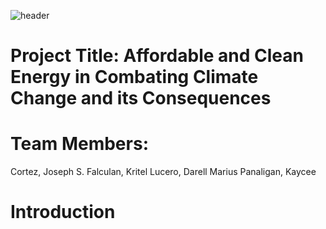 ![header](https://user-images.githubusercontent.com/114766731/232354270-c48df43d-bc4e-442d-9863-1bfac8f3857c.png)
# Project Title: Affordable and Clean Energy in Combating Climate Change and its Consequences
# Team Members:
Cortez, Joseph S.
Falculan, Kritel
Lucero, Darell Marius
Panaligan, Kaycee

# Introduction

